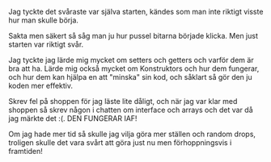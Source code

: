 Jag tyckte det svåraste var själva starten, kändes som man inte riktigt visste hur man skulle börja. 

Sakta men säkert så såg man ju hur pussel bitarna började klicka.
Men just starten var riktigt svår.

Jag tyckte jag lärde mig mycket om setters och getters och varför dem är bra att ha.
Lärde mig också mycket om Konstruktors och hur dem fungerar, och hur dem kan hjälpa en att 
"minska" sin kod, och såklart så gör den ju koden mer effektiv. 

Skrev fel på shoppen för jag läste lite dåligt, och när jag var klar med shoppen så 
skrev någon i chatten om interface och arrays och det var då jag märkte det :(.
DEN FUNGERAR IAF!

Om jag hade mer tid så skulle jag vilja göra mer ställen och random drops, troligen skulle det vara svårt
att göra just nu men förhoppningsvis i framtiden!


